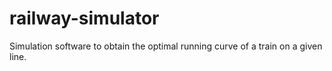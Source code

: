 # railway-simulator
Simulation software to obtain the optimal running curve of a train on a given line.
